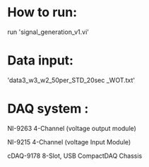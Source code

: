 # How to run:
run 'signal_generation_v1.vi'
# Data input:
'data3_w3_w2_50per_STD_20sec _WOT.txt'
# DAQ system :

NI-9263 4-Channel (voltage output module)

NI-9215 4-Channel (voltage Input Module)

cDAQ-9178 8-Slot, USB CompactDAQ Chassis
